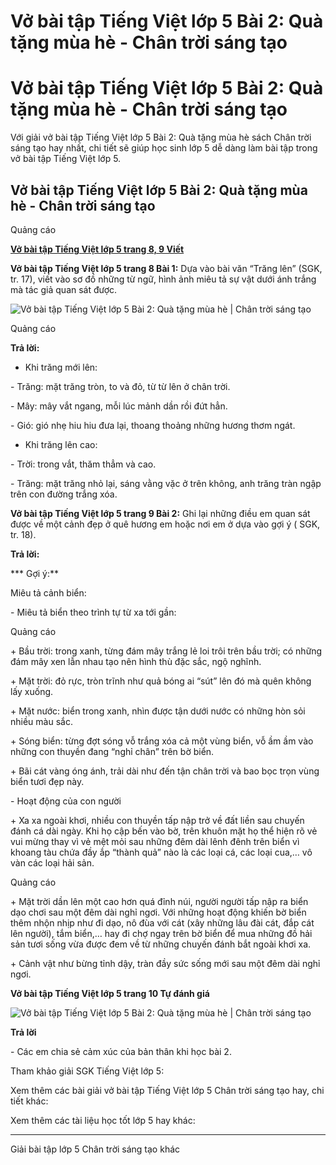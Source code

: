 # Vở bài tập Tiếng Việt lớp 5 Bài 2: Quà tặng mùa hè - Chân trời sáng tạo

# Vở bài tập Tiếng Việt lớp 5 Bài 2: Quà tặng mùa hè - Chân trời sáng tạo

Với giải vở bài tập Tiếng Việt lớp 5 Bài 2: Quà tặng mùa hè sách Chân trời sáng tạo hay nhất, chi tiết sẽ giúp học sinh lớp 5 dễ dàng làm bài tập trong vở bài tập Tiếng Việt lớp 5.

## Vở bài tập Tiếng Việt lớp 5 Bài 2: Quà tặng mùa hè - Chân trời sáng tạo

Quảng cáo

[**Vở bài tập Tiếng Việt lớp 5 trang 8, 9 Viết**](https://vietjack.com/vbt-tieng-viet-5-ct/viet-trang-8-vbt-tieng-viet-5-tap-1.jsp)

**Vở bài tập Tiếng Việt lớp 5 trang 8 Bài 1:** Dựa vào bài văn “Trăng lên” (SGK, tr. 17), viết vào sơ đồ những từ ngữ, hình ảnh miêu tả sự vật dưới ánh trắng mà tác giả quan sát được.

![Vở bài tập Tiếng Việt lớp 5 Bài 2: Quà tặng mùa hè | Chân trời sáng tạo](https://vietjack.com/vbt-tieng-viet-5-ct/images/bai-2-qua-tang-mua-he.PNG)

Quảng cáo

**Trả lời:**

* Khi trăng mới lên: 

\- Trăng: mặt trăng tròn, to và đỏ, từ từ lên ở chân trời. 

\- Mây: mây vắt ngang, mỗi lúc mảnh dần rồi đứt hẳn.

\- Gió: gió nhẹ hiu hiu đưa lại, thoang thoảng những hương thơm ngát.

* Khi trăng lên cao: 

\- Trời: trong vắt, thăm thẳm và cao. 

\- Trăng: mặt trăng nhỏ lại, sáng vằng vặc ở trên không, anh trăng tràn ngập trên con đường trắng xóa.

**Vở bài tập Tiếng Việt lớp 5 trang 9 Bài 2:** Ghi lại những điều em quan sát được về một cảnh đẹp ở quê hương em hoặc nơi em ở dựa vào gợi ý ( SGK, tr. 18).

**Trả lời:**

*** Gợi ý:**

Miêu tả cảnh biển:

\- Miêu tả biển theo trình tự từ xa tới gần:

Quảng cáo

\+ Bầu trời: trong xanh, từng đám mây trắng lẻ loi trôi trên bầu trời; có những đám mây xen lẫn nhau tạo nên hình thù đặc sắc, ngộ nghĩnh.

\+ Mặt trời: đỏ rực, tròn trĩnh như quả bóng ai “sút” lên đó mà quên không lấy xuống.

\+ Mặt nước: biển trong xanh, nhìn được tận dưới nước có những hòn sỏi nhiều màu sắc.

\+ Sóng biển: từng đợt sóng vỗ trắng xóa cả một vùng biển, vỗ ầm ầm vào những con thuyền đang “nghỉ chân” trên bờ biển.

\+ Bãi cát vàng óng ánh, trải dài như đến tận chân trời và bao bọc trọn vùng biển tươi đẹp này.

\- Hoạt động của con người

\+ Xa xa ngoài khơi, nhiều con thuyền tấp nập trở về đất liền sau chuyến đánh cá dài ngày. Khi họ cập bến vào bờ, trên khuôn mặt họ thể hiện rõ vẻ vui mừng thay vì vẻ mệt mỏi sau những đêm dài lênh đênh trên biển vì khoang tàu chứa đầy ắp “thành quả” nào là các loại cá, các loại cua,… vô vàn các loại hải sản.

Quảng cáo

\+ Mặt trời dần lên một cao hơn quá đỉnh núi, người người tấp nập ra biển dạo chơi sau một đêm dài nghỉ ngơi. Với những hoạt động khiến bờ biển thêm nhộn nhịp như đi dạo, nô đùa với cát (xây những lâu đài cát, đắp cát lên người), tắm biển,… hay đi chợ ngay trên bờ biển để mua những đồ hải sản tươi sống vừa được đem về từ những chuyến đánh bắt ngoài khơi xa.

\+ Cảnh vật như bừng tỉnh dậy, tràn đầy sức sống mới sau một đêm dài nghỉ ngơi.

**Vở bài tập Tiếng Việt lớp 5 trang 10 Tự đánh giá**

![Vở bài tập Tiếng Việt lớp 5 Bài 2: Quà tặng mùa hè | Chân trời sáng tạo](https://vietjack.com/vbt-tieng-viet-5-ct/images/bai-2-qua-tang-mua-he-1.PNG)

**Trả lời**

\- Các em chia sẻ cảm xúc của bản thân khi học bài 2. 

Tham khảo giải SGK Tiếng Việt lớp 5:

Xem thêm các bài giải vở bài tập Tiếng Việt lớp 5 Chân trời sáng tạo hay, chi tiết khác:

Xem thêm các tài liệu học tốt lớp 5 hay khác:

* * *

Giải bài tập lớp 5 Chân trời sáng tạo khác
